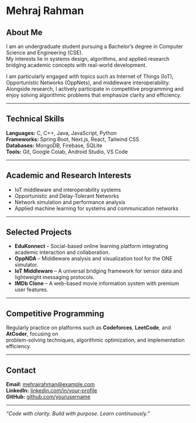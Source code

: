# Mehraj Rahman

## About Me
I am an undergraduate student pursuing a Bachelor’s degree in Computer Science and Engineering (CSE).  
My interests lie in systems design, algorithms, and applied research bridging academic concepts with real-world development.

I am particularly engaged with topics such as Internet of Things (IoT), Opportunistic Networks (OppNets), and middleware interoperability.  
Alongside research, I actively participate in competitive programming and enjoy solving algorithmic problems that emphasize clarity and efficiency.

---

## Technical Skills
**Languages:** C, C++, Java, JavaScript, Python  
**Frameworks:** Spring Boot, Next.js, React, Tailwind CSS  
**Databases:** MongoDB, Firebase, SQLite  
**Tools:** Git, Google Colab, Android Studio, VS Code  

---

## Academic and Research Interests
- IoT middleware and interoperability systems  
- Opportunistic and Delay-Tolerant Networks  
- Network simulation and performance analysis  
- Applied machine learning for systems and communication networks  

---

## Selected Projects
- **EduKonnect** – Social-based online learning platform integrating academic interaction and collaboration.  
- **OppNDA** – Middleware analysis and visualization tool for the ONE simulator.  
- **IoT Middleware** – A universal bridging framework for sensor data and lightweight messaging protocols.  
- **IMDb Clone** – A web-based movie information system with premium user features.  

---

## Competitive Programming
Regularly practice on platforms such as **Codeforces**, **LeetCode**, and **AtCoder**, focusing on  
problem-solving techniques, algorithmic optimization, and implementation efficiency.

---

## Contact
**Email:** mehrajrahman@example.com  
**LinkedIn:** [linkedin.com/in/your-profile](#)  
**GitHub:** [github.com/yourusername](https://github.com/yourusername)

---

*“Code with clarity. Build with purpose. Learn continuously.”*
